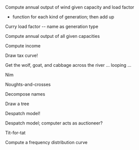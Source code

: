 Compute annual output of wind given capacity and load factor
 - function for each kind of generation; then add up

Curry load factor -- name as generation type

Compute annual output of all given capacities

Compute income

Draw tax curve!

Get the wolf, goat, and cabbage across the river ... looping ...

Nim

Noughts-and-crosses

Decompose names

Draw a tree

Despatch model!

Despatch model; computer acts as auctioneer?

Tit-for-tat

Compute a frequency distribution curve




